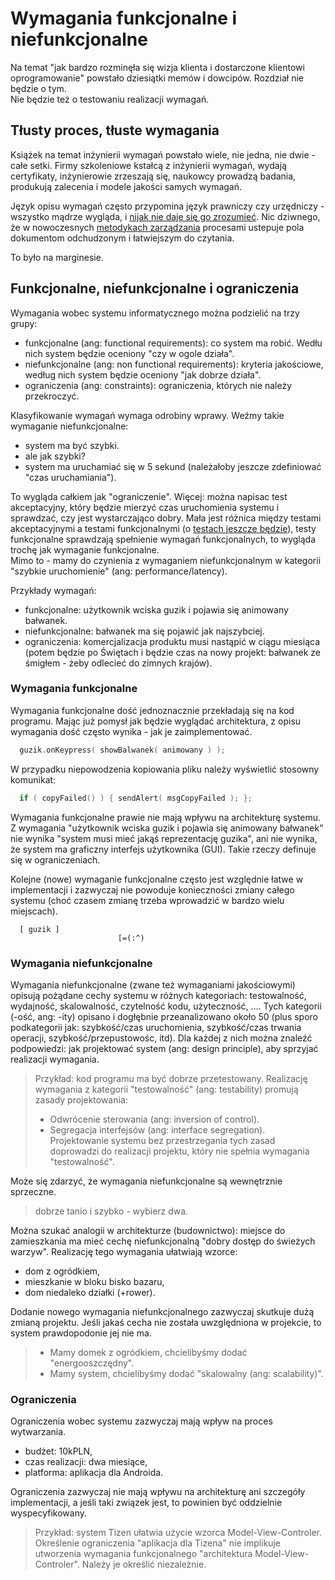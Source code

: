 # Wymagania funkcjonalne i niefunkcjonalne

Na temat "jak bardzo rozminęła się wizja klienta i dostarczone klientowi oprogramowanie" powstało dziesiątki memów i dowcipów. Rozdział nie będzie o tym.  
Nie będzie też o testowaniu realizacji wymagań.

## Tłusty proces, tłuste wymagania

Książek na temat inżynierii wymagań powstało wiele, nie jedna, nie dwie - całe setki. Firmy szkoleniowe kstałcą z inżynierii wymagań, wydają certyfikaty, inżynierowie zrzeszają się, naukowcy prowadzą badania, produkują zalecenia i modele jakości samych wymagań.

Język opisu wymagań często przypomina język prawniczy czy urzędniczy - wszystko mądrze wygląda, i [nijak nie daje się go zrozumieć](https://pl.wikipedia.org/wiki/Wymaganie_%28in%C5%BCynieria%29#Dobre_wymagania). Nic dziwnego, że w nowoczesnych [metodykach zarządzania](../_placeholder_.md) procesami ustepuje pola dokumentom odchudzonym i łatwiejszym do czytania.

To było na marginesie.

## Funkcjonalne, niefunkcjonalne i ograniczenia

Wymagania wobec systemu informatycznego można podzielić na trzy grupy:  
* funkcjonalne (ang: functional requirements): co system ma robić. Wedłu nich system będzie oceniony "czy w ogole działa".
* niefunkcjonalne (ang: non functional requirements): kryteria jakościowe, według nich system będzie oceniony "jak dobrze działa".
* ograniczenia (ang: constraints): ograniczenia, których nie należy przekroczyć.

Klasyfikowanie wymagań wymaga odrobiny wprawy. Weźmy takie wymaganie niefunkcjonalne:  
- system ma być szybki.
- ale jak szybki?
- system ma uruchamiać się w 5 sekund (należałoby jeszcze zdefiniować "czas uruchamiania").

To wygląda całkiem jak "ograniczenie". Więcej: można napisac test akceptacyjny, który będzie mierzyć czas uruchomienia systemu i sprawdzać, czy jest wystarczająco dobry. Mała jest różnica między testami akceptacyjnymi a testami funkcjonalnymi (o [testach jeszcze będzie](../_placeholder_.md)), testy funkcjonalne sprawdzają spełnienie wymagań funkcjonalnych, to wygląda trochę jak wymaganie funkcjonalne.  
Mimo to - mamy do czynienia z wymaganiem niefunkcjonalnym w kategorii "szybkie uruchomienie" (ang: performance/latency).

Przykłady wymagań:
* funkcjonalne: użytkownik wciska guzik i pojawia się animowany bałwanek.
* niefunkcjonalne: bałwanek ma się pojawić jak najszybciej.
* ograniczenia: komercjalizacja produktu musi nastąpić w ciągu miesiąca (potem będzie po Świętach i będzie czas na nowy projekt: bałwanek ze śmigłem - żeby odlecieć do zimnych krajów).

### Wymagania funkcjonalne

Wymagania funkcjonalne dość jednoznacznie przekładają się na kod programu. Mając już pomysł jak będzie wyglądać architektura, z opisu wymagania dość często wynika - jak je zaimplementować.

```C++
  guzik.onKeypress( showBalwanek( animowany ) );
```
W przypadku niepowodzenia kopiowania pliku należy wyświetlić stosowny komunikat:

```C++
  if ( copyFailed() ) { sendAlert( msgCopyFailed ); };
```
Wymagania funkcjonalne prawie nie mają wpływu na architekturę systemu. Z wymagania "użytkownik wciska guzik i pojawia się animowany bałwanek" nie wynika "system musi mieć jakąś reprezentację guzika", ani nie wynika, że system ma graficzny interfejs użytkownika (GUI). Takie rzeczy definuje się w ograniczeniach.

Kolejne (nowe) wymaganie funkcjonalne często jest względnie łatwe w implementacji i zazwyczaj nie powoduje konieczności zmiany całego systemu (choć czasem zmianę trzeba wprowadzić w bardzo wielu miejscach).

```
  [ guzik ]
                        [=(:^)
```

### Wymagania niefunkcjonalne

Wymagania niefunkcjonalne (zwane też wymaganiami jakościowymi) opisują pożądane cechy systemu w różnych kategoriach: testowalność, wydajność, skalowalność, czytelność kodu, użyteczność, …. Tych kategorii (-ość, ang: -ity) opisano i dogłębnie przeanalizowano około 50 (plus sporo podkategorii jak: szybkość/czas uruchomienia, szybkość/czas trwania operacji, szybkość/przepustowośc, itd). Dla każdej z nich można znaleźć podpowiedzi: jak projektować system (ang: design principle), aby sprzyjać realizacji wymagania.

> Przykład: kod programu ma być dobrze przetestowany. Realizację wymagania z kategorii "testowalność" (ang: testability) promują zasady projektowania:  
> * Odwrócenie sterowania (ang: inversion of control).  
> * Segregacja interfejsów (ang: interface segregation). 
> Projektowanie systemu bez przestrzegania tych zasad doprowadzi do realizacji projektu, który nie spełnia wymagania "testowalność".

Może się zdarzyć, że wymagania niefunkcjonalne są wewnętrznie sprzeczne.  
> dobrze tanio i szybko - wybierz dwa.

Można szukać analogii w architekturze (budownictwo): miejsce do zamieszkania ma mieć cechę niefunkcjonalną "dobry dostęp do świeżych warzyw". Realizację tego wymagania ułatwiają wzorce:

* dom z ogródkiem,
* mieszkanie w bloku bisko bazaru,
* dom niedaleko działki (+rower).

Dodanie nowego wymagania niefunkcjonalnego zazwyczaj skutkuje dużą zmianą projektu. Jeśli jakaś cecha nie została uwzględniona w projekcie, to system prawdopodonie jej nie ma.

> * Mamy domek z ogródkiem, chcielibyśmy dodać "energooszczędny".  
> * Mamy system, chcielibyśmy dodać "skalowalny (ang: scalability)".

### Ograniczenia

Ograniczenia wobec systemu zazwyczaj mają wpływ na proces wytwarzania.

* budżet: 10kPLN,
* czas realizacji: dwa miesiące,
* platforma: aplikacja dla Androida.

Ograniczenia zazwyczaj nie mają wpływu na architekturę ani szczegóły implementacji, a jeśli taki związek jest, to powinien być oddzielnie wyspecyfikowany.

> Przykład: system Tizen ułatwia użycie wzorca Model-View-Controler.  
> Określenie ograniczenia "aplikacja dla Tizena" nie implikuje utworzenia wymagania funkcjonalnego "architektura Model-View-Controler". Należy je określić niezależnie.
